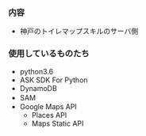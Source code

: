 ### 内容
* 神戸のトイレマップスキルのサーバ側

### 使用しているものたち
* python3.6
* ASK SDK For Python
* DynamoDB
* SAM　
* Google Maps API
  * Places API
  * Maps Static API
